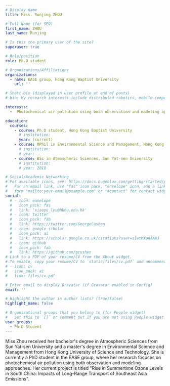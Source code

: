 ```yaml
---
# Display name
title: Miss. Runjing ZHOU

# Full Name (for SEO)
first_name: ZHOU
last_name: Runjing

# Is this the primary user of the site?
superuser: true

# Role/position
role: Ph.D student

# Organizations/Affiliations
organizations:
  - name: EASE group, Hong Kong Baptist University
    url: ''

# Short bio (displayed in user profile at end of posts)
# bio: My research interests include distributed robotics, mobile computing and programmable matter.

interests:
  -  Photochemical air pollution using both observation and modeling approaches

education:
  courses:
    - course: Ph.D student, Hong Kong Baptist University
      # institution: 
      year: (current)
    - course: MPhil in Environmental Science and Management, Hong Kong University of Science and Technology
      # institution: 
      # year: 
    - course: BSc in Atmospheric Sciences, Sun Yat-sen University
      # institution: 
      # year: 2018

# Social/Academic Networking
# For available icons, see: https://docs.hugoblox.com/getting-started/page-builder/#icons
#   For an email link, use "fas" icon pack, "envelope" icon, and a link in the
#   form "mailto:your-email@example.com" or "#contact" for contact widget.
social:
  # - icon: envelope
  #   icon_pack: fas
  #   link: 'xiaopu_lyu@hkbu.edu.hk'
  # - icon: twitter
  #   icon_pack: fab
  #   link: https://twitter.com/GeorgeCushen
  # - icon: google-scholar
  #   icon_pack: ai
  #   link: https://scholar.google.co.uk/citations?user=sIwtMXoAAAAJ
  # - icon: github
  #   icon_pack: fab
  #   link: https://github.com/gcushen
# Link to a PDF of your resume/CV from the About widget.
# To enable, copy your resume/CV to `static/files/cv.pdf` and uncomment the lines below.
# - icon: cv
#   icon_pack: ai
#   link: files/cv.pdf

# Enter email to display Gravatar (if Gravatar enabled in Config)
email: ''

# Highlight the author in author lists? (true/false)
highlight_name: false

# Organizational groups that you belong to (for People widget)
#   Set this to `[]` or comment out if you are not using People widget.
user_groups:
  - Ph.D Student
---
```


Miss Zhou received her bachelor's degree in Atmospheric Sciences from Sun Yat-sen University and a master's degree in Environmental Science and Management from Hong Kong University of Science and Technology. She is currently a PhD student in the EASE group, where her research focuses on photochemical air pollution using both observation and modeling approaches. Her current project is titled "Rise in Summertime Ozone Levels in South China: Impacts of Long-Range Transport of Southeast Asia Emissions".